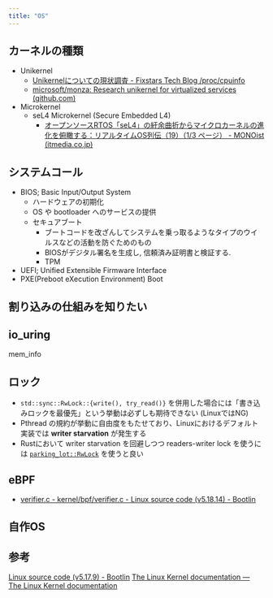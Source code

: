 ```yaml
---
title: "OS"
---
```


## カーネルの種類

- Unikernel
	- [Unikernelについての現状調査 - Fixstars Tech Blog /proc/cpuinfo](https://proc-cpuinfo.fixstars.com/2020/03/unikernel/)
	- [microsoft/monza: Research unikernel for virtualized services (github.com)](https://github.com/microsoft/monza)
- Microkernel
	- seL4 Microkernel (Secure Embedded L4)
		- [オープンソースRTOS「seL4」の紆余曲折からマイクロカーネルの進化を俯瞰する：リアルタイムOS列伝（19）（1/3 ページ） - MONOist (itmedia.co.jp)](https://monoist.itmedia.co.jp/mn/articles/2201/31/news053.html)

## システムコール

- BIOS; Basic Input/Output System
	- ハードウェアの初期化
	- OS や bootloader へのサービスの提供
	- セキュアブート
		- ブートコードを改ざんしてシステムを乗っ取るようなタイプのウイルスなどの活動を防ぐためのもの
		- BIOSがデジタル署名を生成し, 信頼済み証明書と検証する.
		- TPM
- UEFI; Unified Extensible Firmware Interface
- PXE(Preboot eXecution Environment) Boot

## 割り込みの仕組みを知りたい


## io_uring

mem_info

## ロック
- `std::sync::RwLock::{write(), try_read()}` を併用した場合には「書き込みロックを最優先」という挙動は必ずしも期待できない (LinuxではNG)
- Pthread の規約が挙動に自由度をもたせており、Linuxにおけるデフォルト実装では **writer starvation** が発生する
- Rustにおいて writer starvation を回避しつつ readers-writer lock を使うには [`parking_lot::RwLock`](https://docs.rs/parking_lot/latest/parking_lot/type.RwLock.html) を使うと良い


## eBPF
- [verifier.c - kernel/bpf/verifier.c - Linux source code (v5.18.14) - Bootlin](https://elixir.bootlin.com/linux/v5.18.14/source/kernel/bpf/verifier.c#L10186)


## 自作OS

## 参考
[Linux source code (v5.17.9) - Bootlin](https://elixir.bootlin.com/linux/v5.17.9/source)
[The Linux Kernel documentation — The Linux Kernel documentation](https://docs.kernel.org/)